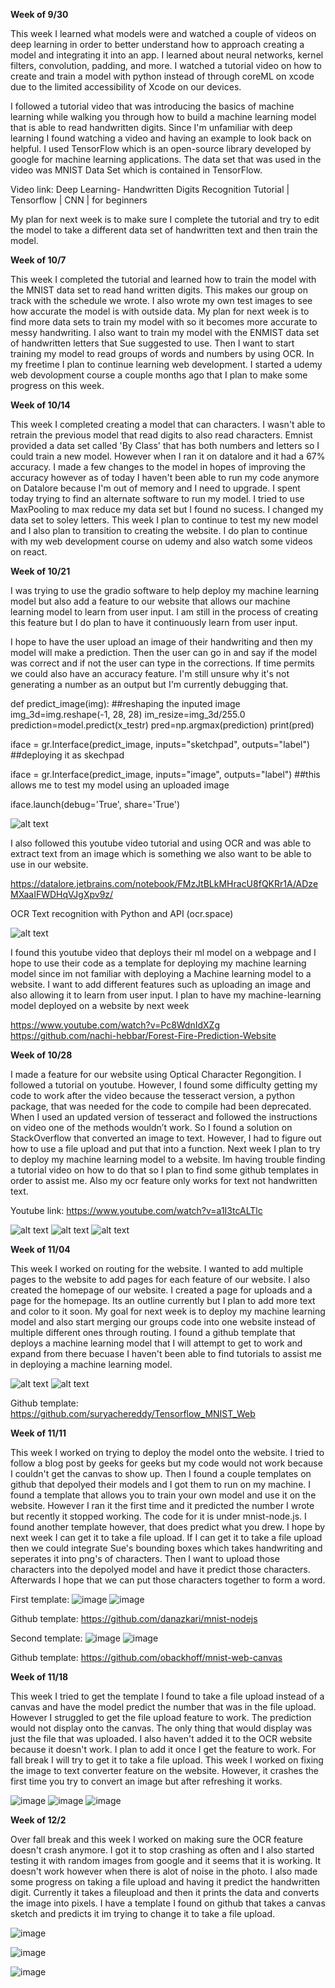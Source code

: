 **Week of 9/30**

This week I learned what models were and watched a couple of videos on deep learning in order to better understand how to approach creating a model and integrating it into an app. I learned about neural networks, kernel filters, convolution, padding, and more. I watched a tutorial video on how to create and train a model with python instead of through coreML on xcode due to the limited accessibility of Xcode on our devices. 

I followed a tutorial video that was introducing the basics of machine learning while walking you through how to build a machine learning model that is able to read handwritten digits. Since I'm unfamiliar with deep learning I found watching a video and having an example to look back on helpful. I used TensorFlow which is an open-source library developed by google for machine learning applications. The data set that was used in the video was MNIST Data Set which is contained in TensorFlow.

Video link: Deep Learning- Handwritten Digits Recognition Tutorial | Tensorflow | CNN | for beginners

My plan for next week is to make sure I complete the tutorial and try to edit the model to take a different data set of handwritten text and then train the model. 


**Week of 10/7**

This week I completed the tutorial and learned how to train the model with the MNIST data set to read hand written digits.
This makes our group on track with the schedule we wrote. I also wrote my own test images to see how accurate the model is with outside data. My plan for next week is to find more data sets to train my model with so it becomes more accurate to messy handwriting. I also want to train my model with the ENMIST data set of handwritten letters that Sue suggested to use. Then I want to start training my model to read groups of words and numbers by using OCR. In my freetime I plan to continue learning web development. I started a udemy web devolopment course a couple months ago that I plan to make some progress on this week. 

**Week of 10/14**

This week I completed creating a model that can characters. I wasn't able to retrain the previous model that read digits to also read characters. Emnist provided a data set called 'By Class' that has both numbers and letters so I could train a new model. However when I ran it on datalore and it had a 67% accuracy. I made a few changes to the model in hopes of improving the accuracy however as of today I haven't been able to run my code anymore on Datalore because I'm out of memory and I need to upgrade. I spent today trying to find an alternate software to run my model. I tried to use MaxPooling to max reduce my data set but I found no sucess. I changed my data set to soley letters. This week I plan to continue to test my new model and I also plan to  transition to creating the website. I do plan to continue with my web development course on udemy and also watch some videos on react.

**Week of 10/21**

I was trying to use the gradio software to help deploy my machine learning model but also add a feature to our website that allows our machine learning model to learn from user input. I am still in the process of creating this feature but I do plan to have it continuously learn from user input.

I hope to have the user upload an image of their handwriting and then my model will make a prediction. Then the user can go in and say if the model was correct and if not the user can type in the corrections. If time permits we could also have an accuracy feature. I'm still unsure why it's not generating a number as an output but I'm currently debugging that. 



def predict_image(img): ##reshaping the inputed image
    img_3d=img.reshape(-1, 28, 28)
    im_resize=img_3d/255.0
    prediction=model.predict(x_testr)
    pred=np.argmax(prediction)
    print(pred)
   
iface = gr.Interface(predict_image, inputs="sketchpad", outputs="label") ##deploying it as skechpad 
 
iface = gr.Interface(predict_image, inputs="image", outputs="label") ##this allows me to test my model using an uploaded image
 
iface.launch(debug='True', share='True')

![alt text](https://i.postimg.cc/G4MNgJHD/Screenshot-2022-10-21-185250.png)



I also followed this youtube video tutorial and using OCR and was able to extract text from an image which is something we also want to be able to use in our website. 

https://datalore.jetbrains.com/notebook/FMzJtBLkMHracU8fQKRr1A/ADzeMXaaIFWDHqVJgXpv9z/

OCR Text recognition with Python and API (ocr.space)


![alt text](https://i.postimg.cc/v1cKJgVN/Screenshot-2022-10-21-185217.png)




I found this youtube video that deploys their ml model on a webpage and I hope to use their code as a template for deploying my machine learning model since im not familiar with deploying a Machine learning model to a website. I want to add different features such as uploading an image and also allowing it to learn from user input. I plan to have my machine-learning model deployed on a website by next week

https://www.youtube.com/watch?v=Pc8WdnIdXZg
https://github.com/nachi-hebbar/Forest-Fire-Prediction-Website 

**Week of 10/28**

I made a feature for our website using Optical Character Regongition. I followed a tutorial on youtube. However, I found some difficulty getting my code to work after the video because the tesseract version, a python package, that was needed for the code to compile had been deprecated.  When I used an updated version of tesseract and followed the instructions on video one of the methods wouldn’t work. So I found a solution on StackOverflow that converted an image to text. However, I had to figure out how to use a file upload and put that into a function. Next week I plan to try to deploy my machine learning model to a website. Im having trouble finding a tutorial video on how to do that so I plan to find some github templates in order to assist me. Also my ocr feature only works for text not handwritten text.

Youtube link: https://www.youtube.com/watch?v=a1I3tcALTlc

![alt text](https://i.ibb.co/YZkFfrj/ocr3.png)
![alt text](https://i.ibb.co/Pwbt7NC/ocr2.png)
![alt text](https://i.ibb.co/sqt7pbY/ocr1.png)


**Week of 11/04**

This week I worked on routing for the website. I wanted to add multiple pages to the website to add pages for each feature of our website. I also created the homepage of our website. I created a page for uploads and a page for the homepage. Its an outline currently but I plan to add more text and color to it soon. My goal for next week is to deploy my machine learning model and also start merging our groups code into one website instead of multiple different ones through routing. I found a github template that deploys a machine learning model that I will attempt to get to work and expand from there becuase I haven't been able to find tutorials to assist me in deploying a machine learning model. 

![alt text](https://i.ibb.co/tbnHq9X/homepage.png)
![alt text](https://i.ibb.co/GWq9fwN/uploads.png)

Github template: https://github.com/suryachereddy/Tensorflow_MNIST_Web

**Week of 11/11**

This week I worked on trying to deploy the model onto the website. I tried to follow a blog post by geeks for geeks but my code would not work because I couldn't get the canvas to show up. Then I found a couple templates on github that depolyed their models and I got them to run on my machine. I found a template that allows you to train your own model and use it on the website. However I ran it the first time and it predicted the number I wrote but recently it stopped working. The code for it is under mnist-node.js. I found another template however, that does predict what you drew. I hope by next week I can get it to take a file upload. If I can get it to take a file upload then we could integrate Sue's bounding boxes which takes handwriting and seperates it into png's of characters. Then I want to upload those characters into the depolyed model and have it predict those characters. Afterwards I hope that we can put those characters together to form a word.

First template:
![image](https://user-images.githubusercontent.com/90123334/201458962-52b0639e-b29c-4e3e-ab30-fce780182b2c.png)
![image](https://user-images.githubusercontent.com/90123334/201459000-39fd844b-d776-43ca-888a-820d797e7e9e.png)

Github template: https://github.com/danazkari/mnist-nodejs

Second template:
![image](https://user-images.githubusercontent.com/90123334/201459680-cab79df4-6e14-4516-9c15-6833a1fa96c0.png)
![image](https://user-images.githubusercontent.com/90123334/201459723-21c4b4ea-5aec-46cd-aaf8-aafb89c50797.png)

Github template: https://github.com/obackhoff/mnist-web-canvas
 
**Week of 11/18**

This week I tried to get the template I found to take a file upload instead of a canvas and have the model predict the number that was in the file upload. However I struggled to get the file upload feature to work. The prediction would not display onto the canvas. The only thing that would display was just the file that was uploaded. I also haven't added it to the OCR website because it doesn't work. I plan to add it once I get the feature to work. For fall break I will try to get it to take a file upload. This week I worked on fixing the image to text converter feature on the website. However, it crashes the first time you try to convert an image but after refreshing it works. 

![image](https://user-images.githubusercontent.com/90123334/202836326-6ff8b0a9-d4c7-450c-a85f-730192a1e0af.png)
![image](https://user-images.githubusercontent.com/90123334/202836389-868e0e3a-da56-4622-9b15-b8831f704ea0.png)
![image](https://user-images.githubusercontent.com/90123334/202836764-caf1ca4f-1238-47f9-a212-6f4213e9bcc3.png)

**Week of 12/2**

Over fall break and this week I worked on making sure the OCR feature doesn't crash anymore. I got it to stop crashing as often and I also started testing it with random images from google and it seems that it is working. It doesn't work however when there is alot of noise in the photo. I also made some progress on taking a file upload and having it predict the handwritten digit. Currently it takes a fileupload and then it prints the data and converts the image into pixels. I have a template I found on github that takes a canvas sketch and predicts it im trying to change it to take a file upload. 

![image](https://user-images.githubusercontent.com/90123334/205426056-c5f65f8d-5cc2-4051-b7be-83f7553715af.png)

![image](https://user-images.githubusercontent.com/90123334/205426085-7a7c7ff5-f475-46ab-afec-7dec39ccea9c.png)

![image](https://user-images.githubusercontent.com/90123334/205426090-64c2fe44-8b59-477d-9e18-8964c1b999eb.png)
